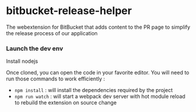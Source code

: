 # bitbucket-release-helper
The webextension for BitBucket that adds content to the PR page to simplify the release process of our application

### Launch the dev env

Install nodejs

Once cloned, you can open the code in your favorite editor. You will need to run those commands to work efficiently :

- `npm install` : will install the dependencies required by the project
- `npm run watch` : will start a webpack dev server with hot module reload to rebuild the extension on source change